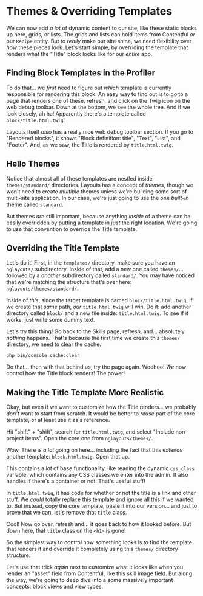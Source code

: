 # Themes & Overriding Templates

We can now add *a lot* of dynamic content to our site, like these static blocks up
here, grids, or lists. The grids and lists can hold items from Contentful *or* our
`Recipe` entity. But to *really* make our site shine, we need flexibility over
*how* these pieces look. Let's start simple, by overriding the template that renders
what the "Title" block looks like for our *entire* app.

## Finding Block Templates in the Profiler

To do that... we *first* need to figure out *which* template is currently responsible
for rendering this block. An easy way to find out is to go to a page that renders
one of these, refresh, and click on the Twig icon on the web debug toolbar. Down
at the bottom, we see the whole tree. And if we look closely, ah ha! Apparently
there's a template called `block/title.html.twig`!

Layouts itself *also* has a really nice web debug toolbar section. If you go to
"Rendered blocks", it shows "Block definition: title", "Text", "List", and
"Footer". And, as we saw, the Title is rendered by `title.html.twig`.

## Hello Themes

Notice that almost all of these templates are nestled inside `themes/standard/`
directories. Layouts has a concept of *themes*, though we won't need to create
*multiple* themes unless we're building some sort of multi-site application. In our
case, we're just going to use the one *built-in* theme called `standard`.

But themes *are* still important, because anything *inside* of a theme can be easily
overridden by putting a template in *just* the right location. We're going to use
that convention to override the Title template.

## Overriding the Title Template

Let's do it! First, in the `templates/` directory, make sure you have an `nglayouts/`
subdirectory. Inside of that, add a new one called `themes/`... followed by a
*another* subdirectory called `standard/`. You may have noticed that we're matching
the structure that's over here: `nglayouts/themes/standard/`.

Inside of *this*, since the target template is named `block/title.html.twig`, if
we create that *same* path, *our* `title.html.twig` will win. Do it: add another
directory called `block/` and a new file inside: `title.html.twig`. To see if it
works, just write some dummy text.

Let's try this thing! Go back to the Skills page, refresh, and... absolutely *nothing*
happens. That's because the first time we create this `themes/` directory, we need
to clear the cache.

```terminal-silent
php bin/console cache:clear
```

Do that... then with that behind us, try the page again. Woohoo! *We* now control
how the Title block renders! The power!

## Making the Title Template More Realistic

Okay, but even if we want to customize how the Title renders... we probably *don't*
want to start from scratch. It would be better to *reuse* part of the core template,
or at least use it as a reference.

Hit "shift" + "shift", search for `title.html.twig`, and select "Include non-project
items". Open the core one from `nglayouts/themes/`.

Wow. There is *a lot* going on here... including the fact that this extends another
template: `block.html.twig`. Open that up.

This contains a *lot* of base functionality, like reading the dynamic `css_class`
variable, which contains any CSS classes we enter into the admin. It also handles
if there's a container or not. That's useful stuff!

In `title.html.twig`, it has code for whether or not the title is a link and other
stuff. We *could* totally replace this template and ignore all this if we wanted to.
But instead, copy the core template, paste it into our version... and just to
prove that we can, let's remove that `title` class.

Cool! Now go over, refresh and... it goes back to how it looked before. But down
here, that `title` class on the `<h1>` is gone!

So the simplest way to control how something looks is to find the template that
renders it and override it completely using this `themes/` directory structure.

Let's use that trick *again* next to customize what it looks like when you render
an "asset" field from Contentful, like this skill image field. But along the way,
we're going to deep dive into a some massively important concepts: block views
and view types.
